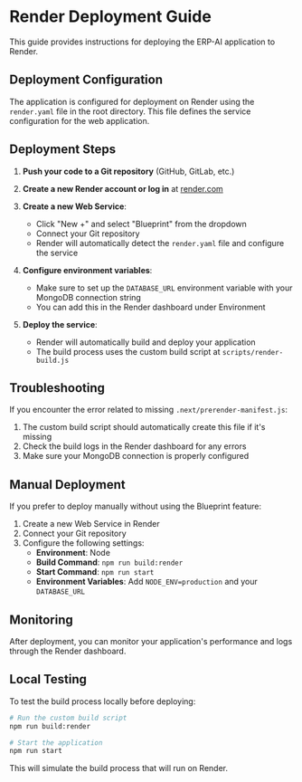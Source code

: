 # Render Deployment Guide

This guide provides instructions for deploying the ERP-AI application to Render.

## Deployment Configuration

The application is configured for deployment on Render using the `render.yaml` file in the root directory. This file defines the service configuration for the web application.

## Deployment Steps

1. **Push your code to a Git repository** (GitHub, GitLab, etc.)

2. **Create a new Render account or log in** at [render.com](https://render.com)

3. **Create a new Web Service**:
   - Click "New +" and select "Blueprint" from the dropdown
   - Connect your Git repository
   - Render will automatically detect the `render.yaml` file and configure the service

4. **Configure environment variables**:
   - Make sure to set up the `DATABASE_URL` environment variable with your MongoDB connection string
   - You can add this in the Render dashboard under Environment

5. **Deploy the service**:
   - Render will automatically build and deploy your application
   - The build process uses the custom build script at `scripts/render-build.js`

## Troubleshooting

If you encounter the error related to missing `.next/prerender-manifest.js`:

1. The custom build script should automatically create this file if it's missing
2. Check the build logs in the Render dashboard for any errors
3. Make sure your MongoDB connection is properly configured

## Manual Deployment

If you prefer to deploy manually without using the Blueprint feature:

1. Create a new Web Service in Render
2. Connect your Git repository
3. Configure the following settings:
   - **Environment**: Node
   - **Build Command**: `npm run build:render`
   - **Start Command**: `npm run start`
   - **Environment Variables**: Add `NODE_ENV=production` and your `DATABASE_URL`

## Monitoring

After deployment, you can monitor your application's performance and logs through the Render dashboard.

## Local Testing

To test the build process locally before deploying:

```bash
# Run the custom build script
npm run build:render

# Start the application
npm run start
```

This will simulate the build process that will run on Render.
